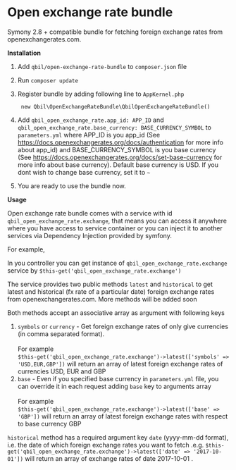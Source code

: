 # Open exchange rate bundle

Symony 2.8 + compatible bundle for fetching foreign exchange rates from openexchangerates.com.

**Installation**
1) Add `qbil/open-exchange-rate-bundle` to `composer.json` file
2) Run `composer update`
3) Register bundle by adding following line to `AppKernel.php`

        new Qbil\OpenExchangeRateBundle\QbilOpenExchangeRateBundle()
    
4) Add `qbil_open_exchange_rate.app_id: APP_ID` and `qbil_open_exchange_rate.base_currency: BASE_CURRENCY_SYMBOL` to `parameters.yml` 
where APP_ID is you app_id (See https://docs.openexchangerates.org/docs/authentication for more info about app_id) 
and BASE_CURRENCY_SYMBOL is you base currency (See https://docs.openexchangerates.org/docs/set-base-currency for more info about base currency).
Default base currency is USD. If you dont wish to change base currency, set it to `~`
5) You are ready to use the bundle now.

**Usage**

Open exchange rate bundle comes with a service with id `qbil_open_exchange_rate.exchange`, that means you can access it anywhere where you have access to service container or you can inject it to another services via Dependency Injection provided by symfony.

For example,

In you controller you can get instance of `qbil_open_exchange_rate.exchange` service by `$this-get('qbil_open_exchange_rate.exchange')`

The service provides two public methods `latest` and `historical` to get latest and historical (fx rate of a particular date) foreign exchange rates from openexchangerates.com. More methods will be added soon

Both methods accept an associative array as argument with following keys

1) `symbols` or `currency` -  Get foreign exchange rates of only give currencies (in comma separated format). 
<br /> <br /> For example <br /> `$this-get('qbil_open_exchange_rate.exchange')->latest(['symbols' => 'USD,EUR,GBP'])` will return an array of latest foreign exchange rates of currencies USD, EUR and GBP
2) `base` - Even if you specified base currency in `parameters.yml` file, you can override it in each request adding `base` key to arguments array
<br /> <br /> For example <br /> `$this-get('qbil_open_exchange_rate.exchange')->latest(['base' => 'GBP'])`  will return an array of latest foreign exchange rates with respect to base currency GBP

`historical` method has a required argument key `date` (yyyy-mm-dd format), i.e. the date of which foreign exchange rates you want to fetch .e.g. `$this-get('qbil_open_exchange_rate.exchange')->latest(['date' => '2017-10-01'])` will return an array of exchange rates of date 2017-10-01 .